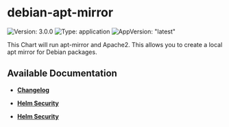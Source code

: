 # debian-apt-mirror

![Version: 3.0.0](https://img.shields.io/badge/Version-3.0.0-informational?style=flat-square) ![Type: application](https://img.shields.io/badge/Type-application-informational?style=flat-square) ![AppVersion: "latest"](https://img.shields.io/badge/AppVersion-"latest"-informational?style=flat-square)

This Chart will run apt-mirror and Apache2. This allows you to create a local apt mirror for Debian packages.

## Available Documentation

- [**Changelog**](CHANGELOG)

- [**Helm Security**](container-security)

- [**Helm Security**](helm-security)

